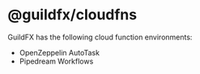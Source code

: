 # @guildfx/cloudfns

GuildFX has the following cloud function environments:

- OpenZeppelin AutoTask
- Pipedream Workflows

